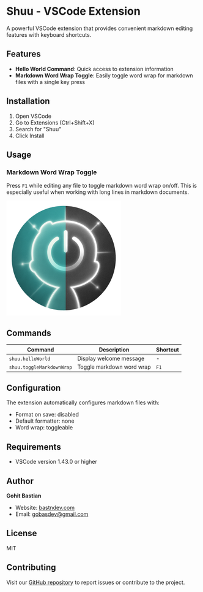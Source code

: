 # Shuu - VSCode Extension

A powerful VSCode extension that provides convenient markdown editing features with keyboard shortcuts.

## Features

- **Hello World Command**: Quick access to extension information
- **Markdown Word Wrap Toggle**: Easily toggle word wrap for markdown files with a single key press

## Installation

1. Open VSCode
2. Go to Extensions (Ctrl+Shift+X)
3. Search for "Shuu"
4. Click Install

## Usage

### Markdown Word Wrap Toggle

Press `F1` while editing any file to toggle markdown word wrap on/off. This is especially useful when working with long lines in markdown documents.

![Icon](./assets/icon.png)

## Commands

| Command                   | Description               | Shortcut |
| ------------------------- | ------------------------- | -------- |
| `shuu.helloWorld`         | Display welcome message   | -        |
| `shuu.toggleMarkdownWrap` | Toggle markdown word wrap | `F1`     |

## Configuration

The extension automatically configures markdown files with:

- Format on save: disabled
- Default formatter: none
- Word wrap: toggleable

## Requirements

- VSCode version 1.43.0 or higher

## Author

**Gohit Bastian**

- Website: [bastndev.com](https://www.bastndev.com)
- Email: gobasdev@gmail.com

## License

MIT

## Contributing

Visit our [GitHub repository](https://github.com/bastndev/Shuu) to report issues or contribute to the project.
